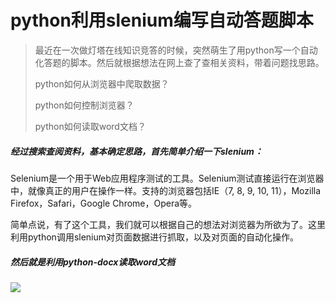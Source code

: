 # python利用slenium编写自动答题脚本 

> 最近在一次做灯塔在线知识竞答的时候，突然萌生了用python写一个自动化答题的脚本。然后就根据想法在网上查了查相关资料，带着问题找思路。
>
> python如何从浏览器中爬取数据？
>
> python如何控制浏览器？
>
> python如何读取word文档？

##### 经过搜索查阅资料，基本确定思路，首先简单介绍一下slenium： 

Selenium是一个用于Web应用程序测试的工具。Selenium测试直接运行在浏览器中，就像真正的用户在操作一样。支持的浏览器包括IE（7, 8, 9, 10, 11），Mozilla Firefox，Safari，Google Chrome，Opera等。

简单点说，有了这个工具，我们就可以根据自己的想法对浏览器为所欲为了。这里利用python调用slenium对页面数据进行抓取，以及对页面的自动化操作。

##### 然后就是利用python-docx读取word文档

![](https://shirukai.gitee.io/images/2478fb526b4b5adf6593494eca2b4614.gif)




